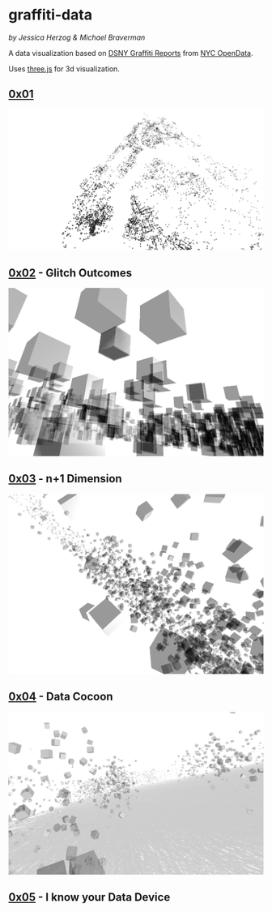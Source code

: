 # graffiti-data
*by Jessica Herzog & Michael Braverman*

A data visualization based on [DSNY Graffiti Reports]( https://data.cityofnewyork.us/City-Government/DSNY-Graffiti-Information/gpwd-npar) from [ NYC OpenData](https://data.cityofnewyork.us/).

Uses [three.js](https://threejs.org/) for 3d visualization.

## [0x01](https://jessherzog.github.io/graffiti-data/01/index.html)
![0x01](img/01.png)

## [0x02](https://jessherzog.github.io/graffiti-data/02/index.html) - Glitch Outcomes
![0x02](img/02.png)

## [0x03](https://jessherzog.github.io/graffiti-data/03/index.html) - n+1 Dimension
![0x03](img/03.png)

## [0x04](https://jessherzog.github.io/graffiti-data/04/index.html) - Data Cocoon
![0x04](img/04.png)

## [0x05](https://jessherzog.github.io/graffiti-data/05/index.html) - I know your Data Device
<!-- ![0x04](img/04.png) -->
